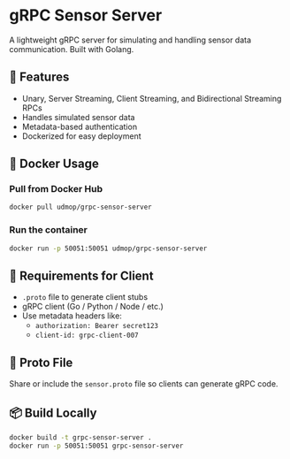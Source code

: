 # gRPC Sensor Server

A lightweight gRPC server for simulating and handling sensor data communication. Built with Golang.

## 🚀 Features
- Unary, Server Streaming, Client Streaming, and Bidirectional Streaming RPCs
- Handles simulated sensor data
- Metadata-based authentication
- Dockerized for easy deployment

## 🐳 Docker Usage

### Pull from Docker Hub
```bash
docker pull udmop/grpc-sensor-server
```

### Run the container
```bash
docker run -p 50051:50051 udmop/grpc-sensor-server
```

## 🧠 Requirements for Client
- `.proto` file to generate client stubs
- gRPC client (Go / Python / Node / etc.)
- Use metadata headers like:
  - `authorization: Bearer secret123`
  - `client-id: grpc-client-007`

## 📁 Proto File
Share or include the `sensor.proto` file so clients can generate gRPC code.

## 📦 Build Locally
```bash
docker build -t grpc-sensor-server .
docker run -p 50051:50051 grpc-sensor-server
```

